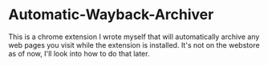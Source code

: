 # Automatic-Wayback-Archiver
This is a chrome extension I wrote myself that will automatically archive any web pages you visit while the extension is installed. It's not on the webstore as of now, I'll look into how to do that later.
